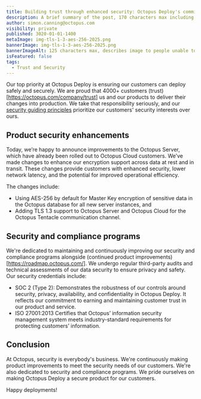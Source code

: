```yaml
---
title: Building trust through enhanced security: Octopus Deploy's commitment to customer protection
description: A brief summary of the post, 170 characters max including spaces.
author: simon.canning@octopus.com
visibility: private
published: 3020-01-01-1400
metaImage: img-tls-1-3-aes-256-2025.png
bannerImage: img-tls-1-3-aes-256-2025.png
bannerImageAlt: 125 characters max, describes image to people unable to see it.
isFeatured: false
tags: 
  - Trust and Security
---
```


Our top priority at Octopus Deploy is ensuring our customers can deploy safely and securely. We are proud that 4000+ customers (trust)[https://octopus.com/company/trust] us and our products to deliver their changes into production. We take that responsibility seriously, and our [security guiding principles](https://octopus.com/security/disclosure) prioritize our customers' security interests over ours.

## Product security enhancements 

Today, we’re happy to announce improvements to the Octopus Server, which have already been rolled out to Octopus Cloud customers. We’ve made changes to enhance our encryption support across data at rest and in transit. These changes provide customers with enhanced security, lower network latency, and the potential for improved operational efficiency.

The changes include:
* Using AES-256 by default for Master Key encryption of sensitive data in the Octopus database for all new server instances, and
* Adding TLS 1.3 support to Octopus Server and Octopus Cloud for the Octopus Tentacle communication channel.

## Security and compliance programs

We're dedicated to maintaining and continuously improving our security and compliance programs alongside (continued product improvements)[https://roadmap.octopus.com/]. We undergo regular third-party audits and technical assessments of our data security to ensure privacy and safety. Our security credentials include:

* SOC 2 (Type 2): Demonstrates the robustness of our controls around security, privacy, availability, and confidentiality in Octopus Deploy. It reflects our commitment to earning and maintaining customer trust in our product and service.
* ISO 27001:2013 Certifies that Octopus’ information security management system meets industry-standard requirements for protecting customers’ information.

## Conclusion

At Octopus, security is everybody's business. We're continuously making product improvements to meet the security needs of our customers. We're also dedicated to security and compliance programs. We pride ourselves on making Octopus Deploy a secure product for our customers.

Happy deployments!
